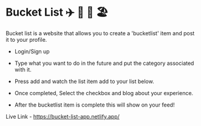 <h1>Bucket List ✈️ 🍔  🎒 🏖 </h1>


Bucket list is a website that allows you to create a 'bucketlist' item and post it to your profile.

-  Login/Sign up

- Type what you want to do in the future and put the category associated with it.

- Press add and watch the list item add to your list below.

- Once completed, Select the checkbox and blog about your experience.

- After the bucketlist item is complete this will show on your feed!

Live Link - https://bucket-list-app.netlify.app/
